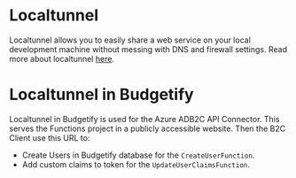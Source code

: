 # Localtunnel

Localtunnel allows you to easily share a web service on your local development machine without messing with DNS and firewall settings.
Read more about localtunnel [here](https://theboroer.github.io/localtunnel-www/).

# Localtunnel in Budgetify

Localtunnel in Budgetify is used for the Azure ADB2C API Connector.
This serves the Functions project in a publicly accessible website.
Then the B2C Client use this URL to:

- Create Users in Budgetify database for the `CreateUserFunction`.
- Add custom claims to token for the `UpdateUserClaimsFunction`.
